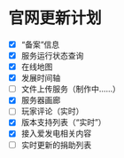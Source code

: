 # 官网更新计划

* [x] “备案”信息
* [x] 服务运行状态查询
* [x] 在线地图
* [x] 发展时间轴
* [ ] 文件上传服务（制作中……）
* [x] 服务器画廊
* [ ] 玩家评论（实时）
* [x] 版本支持列表（“实时”）
* [x] 接入爱发电相关内容
* [ ] 实时更新的捐助列表
